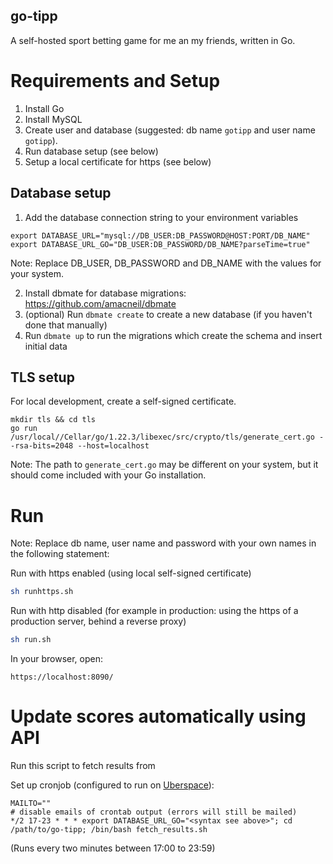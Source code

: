 ## go-tipp

A self-hosted sport betting game for me an my friends, written in Go.

# Requirements and Setup

1. Install Go
2. Install MySQL
3. Create user and database (suggested: db name `gotipp` and user name `gotipp`).
4. Run database setup (see below)
5. Setup a local certificate for https (see below)

## Database setup

1. Add the database connection string to your environment variables

```
export DATABASE_URL="mysql://DB_USER:DB_PASSWORD@HOST:PORT/DB_NAME"
export DATABASE_URL_GO="DB_USER:DB_PASSWORD/DB_NAME?parseTime=true"
```

Note: Replace DB_USER, DB_PASSWORD and DB_NAME with the values for your system.

2. Install dbmate for database migrations: https://github.com/amacneil/dbmate
3. (optional) Run `dbmate create` to create a new database (if you haven't done that manually)
4. Run `dbmate up` to run the migrations which create the schema and insert initial data

## TLS setup

For local development, create a self-signed certificate.

```
mkdir tls && cd tls
go run /usr/local//Cellar/go/1.22.3/libexec/src/crypto/tls/generate_cert.go --rsa-bits=2048 --host=localhost
```

Note: The path to `generate_cert.go` may be different on your system, but it should come included with your Go installation.

# Run

Note: Replace db name, user name and password with your own names in the following statement:

Run with https enabled (using local self-signed certificate)

```sh
sh runhttps.sh
```

Run with http disabled (for example in production: using the https of a production server, behind a reverse proxy)

```sh
sh run.sh
```

In your browser, open:

```
https://localhost:8090/
```

# Update scores automatically using API

Run this script to fetch results from

Set up cronjob (configured to run on [Uberspace](https://manual.uberspace.de/daemons-cron/)):

```
MAILTO=""
# disable emails of crontab output (errors will still be mailed)
*/2 17-23 * * * export DATABASE_URL_GO="<syntax see above>"; cd /path/to/go-tipp; /bin/bash fetch_results.sh
```

(Runs every two minutes between 17:00 to 23:59)
